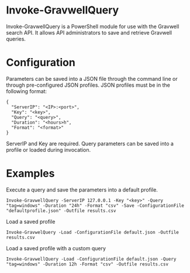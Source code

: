 # Invoke-GravwellQuery
Invoke-GravwellQuery is a PowerShell module for use with the Gravwell search API. It allows API administrators to save and retrieve Gravwell queries. 

# Configuration
Parameters can be saved into a JSON file through the command line or through pre-configured JSON profiles. 
JSON profiles must be in the following format:
```
{
  "ServerIP": "<IP>:<port>",
  "Key": "<key>",
  "Query": "<query>",
  "Duration": "<hours>h",
  "Format": "<format>"
}
```
ServerIP and Key are required. Query parameters can be saved into a profile or loaded during invocation. 

# Examples

Execute a query and save the parameters into a default profile.
```
Invoke-GravwellQuery -ServerIP 127.0.0.1 -Key "<key>" -Query "tag=windows" -Duration "24h" -Format "csv" -Save -ConfigurationFile "defaultprofile.json" -Outfile results.csv
```
Load a saved profile
```
Invoke-GravwelQuery -Load -ConfigurationFile default.json -Outfile results.csv
```
Load a saved profile with a custom query
```
Invoke-GravwellQuery -Load -ConfigurationFile default.json -Query "tag=windows" -Duration 12h -Format "csv" -Outfile results.csv
```
